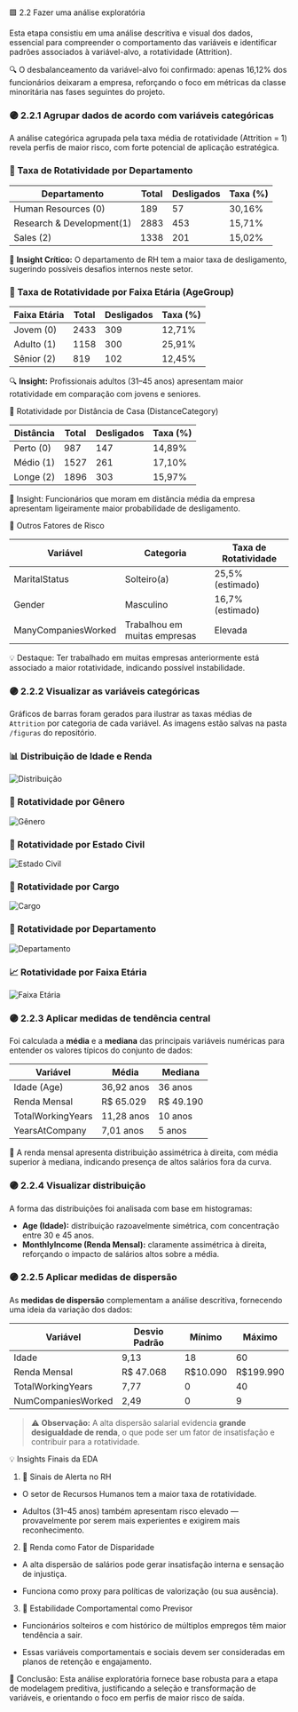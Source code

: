 🟪 2.2 Fazer uma análise exploratória

Esta etapa consistiu em uma análise descritiva e visual dos dados, essencial para compreender o comportamento das variáveis e identificar padrões associados à variável-alvo, a rotatividade (Attrition).

🔍 O desbalanceamento da variável-alvo foi confirmado: apenas 16,12% dos funcionários deixaram a empresa, reforçando o foco em métricas da classe minoritária nas fases seguintes do projeto.

### 🟣 2.2.1 Agrupar dados de acordo com variáveis ​​categóricas

A análise categórica agrupada pela taxa média de rotatividade (Attrition = 1) revela perfis de maior risco, com forte potencial de aplicação estratégica.

### 🔹 Taxa de Rotatividade por Departamento

| Departamento              | Total | Desligados | Taxa (%) |
| ------------------------- | ----- | ---------- | -------- |
| Human Resources (0)       | 189   | 57         | 30,16%   |
| Research & Development(1) | 2883  | 453        | 15,71%   |
| Sales (2)                 | 1338  | 201        | 15,02%   |

📌 **Insight Crítico:** O departamento de RH tem a maior taxa de desligamento, sugerindo possíveis desafios internos neste setor.

### 🔹 Taxa de Rotatividade por Faixa Etária (AgeGroup)

| Faixa Etária | Total | Desligados | Taxa (%) |
| ------------ | ----- | ---------- | -------- |
| Jovem (0)    | 2433  | 309        | 12,71%   |
| Adulto (1)   | 1158  | 300        | 25,91%   |
| Sênior (2)   | 819   | 102        | 12,45%   |

🔍 **Insight:** Profissionais adultos (31–45 anos) apresentam maior rotatividade em comparação com jovens e seniores.

🔹 Rotatividade por Distância de Casa (DistanceCategory)

| Distância | Total | Desligados | Taxa (%) |
| --------- | ----- | ---------- | -------- |
| Perto (0) | 987   | 147        | 14,89%   |
| Médio (1) | 1527  | 261        | 17,10%   |
| Longe (2) | 1896  | 303        | 15,97%   |

🚗 Insight: Funcionários que moram em distância média da empresa apresentam ligeiramente maior probabilidade de desligamento.

🔹 Outros Fatores de Risco

| Variável            | Categoria                    | Taxa de Rotatividade |
| ------------------- | ---------------------------- | -------------------- |
| MaritalStatus       | Solteiro(a)                  | 25,5% (estimado)     |
| Gender              | Masculino                    | 16,7% (estimado)     |
| ManyCompaniesWorked | Trabalhou em muitas empresas | Elevada              |

💡 Destaque: Ter trabalhado em muitas empresas anteriormente está associado a maior rotatividade, indicando possível instabilidade.

### 🟣 2.2.2 Visualizar as variáveis categóricas

Gráficos de barras foram gerados para ilustrar as taxas médias de `Attrition` por categoria de cada variável. As imagens estão salvas na pasta `/figuras` do repositório.

### 📊 Distribuição de Idade e Renda
![Distribuição](figuras/distribuicao_idade_renda.png)

### 🚻 Rotatividade por Gênero
![Gênero](figuras/rotatividade_gender.png)

### 💍 Rotatividade por Estado Civil
![Estado Civil](figuras/rotatividade_maritalstatus.png)

### 💼 Rotatividade por Cargo
![Cargo](figuras/rotatividade_jobrole.png)

### 🏢 Rotatividade por Departamento
![Departamento](figuras/rotatividade_department.png)

### 📈 Rotatividade por Faixa Etária
![Faixa Etária](figuras/rotatividade_agegroup.png)

### 🟣 2.2.3 Aplicar medidas de tendência central

Foi calculada a **média** e a **mediana** das principais variáveis numéricas para entender os valores típicos do conjunto de dados:

| Variável          | Média      | Mediana   |
| ----------------- | ---------- | --------- |
| Idade (Age)       | 36,92 anos | 36 anos   |
| Renda Mensal      | R$ 65.029  | R$ 49.190 |
| TotalWorkingYears | 11,28 anos | 10 anos   |
| YearsAtCompany    | 7,01 anos  | 5 anos    |

🧮 A renda mensal apresenta distribuição assimétrica à direita, com média superior à mediana, indicando presença de altos salários fora da curva.

### 🟣 2.2.4 Visualizar distribuição

A forma das distribuições foi analisada com base em histogramas:

- **Age (Idade):** distribuição razoavelmente simétrica, com concentração entre 30 e 45 anos.  
- **MonthlyIncome (Renda Mensal):** claramente assimétrica à direita, reforçando o impacto de salários altos sobre a média.

### 🟣 2.2.5 Aplicar medidas de dispersão 

As **medidas de dispersão** complementam a análise descritiva, fornecendo uma ideia da variação dos dados:

| Variável           | Desvio Padrão | Mínimo   | Máximo    |
| ------------------ | ------------- | -------- | --------- |
| Idade              | 9,13          | 18       | 60        |
| Renda Mensal       | R$ 47.068     | R$10.090 | R$199.990 |
| TotalWorkingYears  | 7,77          | 0        | 40        |
| NumCompaniesWorked | 2,49          | 0        | 9         |


> ⚠️ **Observação:** A alta dispersão salarial evidencia **grande desigualdade de renda**, o que pode ser um fator de insatisfação e contribuir para a rotatividade.


💡 Insights Finais da EDA

1. 🔴 Sinais de Alerta no RH

- O setor de Recursos Humanos tem a maior taxa de rotatividade.

- Adultos (31–45 anos) também apresentam risco elevado — provavelmente por serem mais experientes e exigirem mais reconhecimento.

2. 💸 Renda como Fator de Disparidade

- A alta dispersão de salários pode gerar insatisfação interna e sensação de injustiça.

- Funciona como proxy para políticas de valorização (ou sua ausência).

3. 🔁 Estabilidade Comportamental como Previsor

- Funcionários solteiros e com histórico de múltiplos empregos têm maior tendência a sair.

- Essas variáveis comportamentais e sociais devem ser consideradas em planos de retenção e engajamento.

🔎 Conclusão: Esta análise exploratória fornece base robusta para a etapa de modelagem preditiva, justificando a seleção e transformação de variáveis, e orientando o foco em perfis de maior risco de saída.